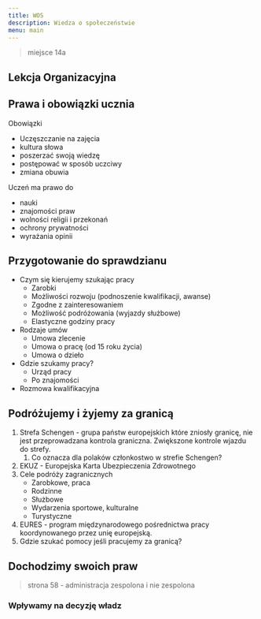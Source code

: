 ```yaml
---
title: WOS
description: Wiedza o społeczeństwie
menu: main
---
```


> miejsce 14a

## Lekcja Organizacyjna

## Prawa i obowiązki ucznia

Obowiązki
- Uczęszczanie na zajęcia
- kultura słowa
- poszerzać swoją wiedzę
- postępować w sposób uczciwy
- zmiana obuwia

Uczeń ma prawo do
- nauki
- znajomości praw
- wolności religii i przekonań
- ochrony prywatności
- wyrażania opinii

## Przygotowanie do sprawdzianu

- Czym się kierujemy szukając pracy
  - Zarobki
  - Możliwości rozwoju (podnoszenie kwalifikacji, awanse)
  - Zgodne z zainteresowaniem
  - Możliwość podróżowania (wyjazdy służbowe)
  - Elastyczne godziny pracy
- Rodzaje umów
  - Umowa zlecenie
  - Umowa o pracę (od 15 roku życia)
  - Umowa o dzieło
- Gdzie szukamy pracy?
  - Urząd pracy
  - Po znajomości
- Rozmowa kwalifikacyjna

## Podróżujemy i żyjemy za granicą

1. Strefa Schengen - grupa państw europejskich które zniosły granicę, nie jest przeprowadzana kontrola graniczna. Zwiększone kontrole wjazdu do strefy.
   1. Co oznacza dla polaków członkostwo w strefie Schengen?
2. EKUZ - Europejska Karta Ubezpieczenia Zdrowotnego
3. Cele podróży zagranicznych
	- Zarobkowe, praca
	- Rodzinne
	- Służbowe
	- Wydarzenia sportowe, kulturalne
	- Turystyczne
4. EURES - program międzynarodowego pośrednictwa pracy koordynowanego przez unię europejską.
5. Gdzie szukać pomocy jeśli pracujemy za granicą?

## Dochodzimy swoich praw

> strona 58 - administracja zespolona i nie zespolona 

### Wpływamy na decyzję władz